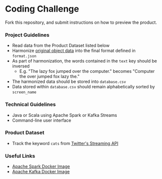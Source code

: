 # Coding Challenge
Fork this repository, and submit instructions on how to preview the product.

### Project Guidelines
* Read data from the Product Dataset listed below
* Harmonize [original object data](https://developer.twitter.com/en/docs/tweets/data-dictionary/overview/tweet-object.html) into the final format defined in `format.json`
* As part of harmonization, the words contained in the `text` key should be inversed 
  * E.g. "The lazy fox jumped over the computer." becomes "Computer the over jumped fox lazy the."
* The harmonized data should be stored into `database.csv`
* Data stored within `database.csv` should remain alphabetically sorted by `screen_name`

### Technical Guidelines
* Java or Scala using Apache Spark or Kafka Streams
* Command-line user interface

### Product Dataset
* Track the keyword `cats` from [Twitter's Streaming API](https://developer.twitter.com/en/docs/tweets/filter-realtime/api-reference/post-statuses-filter.html)

### Useful Links
* [Apache Spark Docker Image](https://hub.docker.com/r/sequenceiq/spark)
* [Apache Kafka Docker Image](https://hub.docker.com/r/bitnami/kafka)
